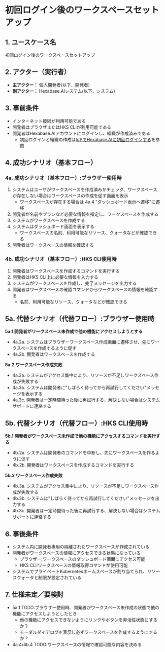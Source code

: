 # 初回ログイン後のワークスペースセットアップ

## 1. ユースケース名

初回ログイン後のワークスペースセットアップ

## 2. アクター（実行者）

- **主アクター：** 個人開発者(以下、開発者)
- **副アクター：** Hexabase.AIシステム(以下、システム)

## 3. 事前条件

- インターネット接続が利用可能である
- 開発者はブラウザまたはHKS CLIが利用可能である
- 開発者はHexabase.AIアカウントにログインし、組織が作成済みである
  - 初回ログインと組織の作成は[IdPでHexabase.AIに初回ログインする](../common/external-auth-signup.md)を参照

## 4. 成功シナリオ（基本フロー）

### 4a. 成功シナリオ（基本フロー）:ブラウザー使用時

1. システムはユーザがワークスペースを作成済みかチェック、ワークスペースが存在しない場合はワークスペースの作成を促す画面を表示
   - ワークスペースが存在する場合は 4a.4 "ダッシュボード表示へ遷移"に遷移
2. 開発者が名前やプランなど必要な情報を指定し、ワークスペースを作成する
3. システムがワークスペースを作成する
4. システムはダッシュボード画面を表示する
   - ワークスペースの名前、利用可能なリソース、クォータなどが確認できる
5. 開発者はワークスペースの情報を確認する

### 4b. 成功シナリオ（基本フロー）:HKS CLI使用時

1. 開発者はワークスペースを作成するコマンドを実行する
2. 開発者はHKS CLI上に必要な情報を入力する
3. システムがワークスペースを作成し、完了メッセージを出力する
4. 開発者はワークスペースの確認コマンドからワークスペースの情報を確認する
   - 名前、利用可能なリソース、クォータなどが確認できる

## 5a. 代替シナリオ（代替フロー）:ブラウザー使用時

**5a.1 開発者がワークスペース未作成で他の機能にアクセスしようとする**

- 4a.2a. システムはブラウザーワークスペース作成画面に遷移させ、先にワークスペースを作成するように促す
- 4a.2b. 開発者はワークスペースを作成する

**5a.2 ワークスペース作成失敗**

- 4a.3a. システムがアクセス集中により、リソースが不足しワークスペース作成が失敗する
- 4a.3b. システムは開発者に"しばらく待ってから再試行してください"メッセージを表示する
- 4a.3c. 開発者は一定時間待った後に再試行する、解決しない場合はシステムサポートに連絡する

## 5b. 代替シナリオ（代替フロー）:HKS CLI使用時

**5b.1 開発者がワークスペース未作成で他の機能にアクセスするコマンドを実行する**

- 4b.2a. システムは開発者のコマンドを中断し、先にワークスペースを作るように促す
- 4b.2b. 開発者はワークスペースを作成するコマンドを実行する

**5b.2 ワークスペース作成失敗**

- 4b.3a. システムがアクセス集中により、リソースが不足しワークスペース作成が失敗する
- 4b.3b. システムは"しばらく待ってから再試行してください"メッセージを出力する
- 4b.3c. 開発者は一定時間待った後に再試行する、解決しない場合はシステムサポートに連絡する

## 6. 事後条件

- システム内に開発者専用の隔離されたワークスペースが作成されている
- 開発者がワークスペースの情報にアクセスできる状態になっている
  - ブラウザー:ワークスペースのダッシュボード画面にアクセス可能
  - HKS CLI:ワークスペースの情報取得コマンドが使用可能
- システムでプライベートKubernetesネームスペースが割り当てられ、リソースクォータと制限が設定されている

## 7. 仕様未定／要検討

- 5a.1 TODO:ブラウザー使用時、開発者がワークスペース未作成の状態で他の機能にアクセスしようとしたとき
  - 他の機能にアクセスできないようにリンクやボタンを非活性状態にするか？
  - モーダルダイアログを表示し必ずワークスペースを作成するようにするか？
- 4a.4/4b.4 TODO:ワークスペースの情報で確認可能な内容を決める
